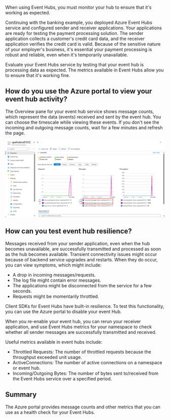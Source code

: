 When using Event Hubs, you must monitor your hub to ensure that it's working as expected.

Continuing with the banking example, you deployed Azure Event Hubs service and configured sender and receiver applications. Your applications are ready for testing the payment processing solution. The sender application collects a customer's credit card data, and the receiver application verifies the credit card is valid. Because of the sensitive nature of your employer's business, it's essential your payment processing is robust and reliable, even when it's temporarily unavailable.

Evaluate your Event Hubs service by testing that your event hub is processing data as expected. The metrics available in Event Hubs allow you to ensure that it's working fine.

## How do you use the Azure portal to view your event hub activity?

The Overview pane for your event hub service shows message counts, which represent the data (events) received and sent by the event hub. You can choose the timescale while viewing these events. If you don't see the incoming and outgoing message counts, wait for a few minutes and refresh the page. 

![Screenshot of the Azure portal displaying the Event Hub namespace with message counts.](../media/6-view-messages.png)

## How can you test event hub resilience?

Messages received from your sender application, even when the hub becomes unavailable, are successfully transmitted and processed as soon as the hub becomes available. Transient connectivity issues might occur because of backend service upgrades and restarts. When they do occur, you can view symptoms, which might include:

- A drop in incoming messages/requests.
- The log file might contain error messages.
- The applications might be disconnected from the service for a few seconds.
- Requests might be momentarily throttled.

Client SDKs for Event Hubs have built-in resilience. To test this functionality, you can use the Azure portal to disable your event Hub.

When you re-enable your event hub, you can rerun your receiver application, and use Event Hubs metrics for your namespace to check whether all sender messages are successfully transmitted and received.

Useful metrics available in event hubs include:

- Throttled Requests: The number of throttled requests because the throughput exceeded unit usage.
- ActiveConnections: The number of active connections on a namespace or event hub.
- Incoming/Outgoing Bytes: The number of bytes sent to/received from the Event Hubs service over a specified period.

## Summary

The Azure portal provides message counts and other metrics that you can use as a health check for your Event Hubs.
